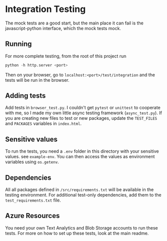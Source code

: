 # Integration Testing

The mock tests are a good start, but the main place it can fail is the javascript-python
interface, which the mock tests mock.

## Running

For more complete testing, from the root of this project run

```python
python -h http.server <port>
```

Then on your browser, go to `localhost:<port>/test/integration` and the tests will be run in the browser.

## Adding tests

Add tests in `browser_test.py`. I couldn't get `pytest` or `unittest` to cooperate with me,
so I made my own little async testing framework (`async_test.py`). If you are creating new
files to test or new packages, update the `TEST_FILES` and `PACKAGES` variables in
`index.html`.

## Sensitive values

To run the tests, you need a `.env` folder in this directory with your sensitive values.
see `example-env`. You can then access the values as environment variables using `os.getenv`.

## Dependencies

All all packages defined in `/src/requirements.txt` will be available in the testing environment.
For additional test-only dependencies, add them to the `test_requirements.txt` file.
 
## Azure Resources

You need your own Text Analytics and Blob Storage accounts to run these tests.
For more on how to set up these tests, look at the main readme.